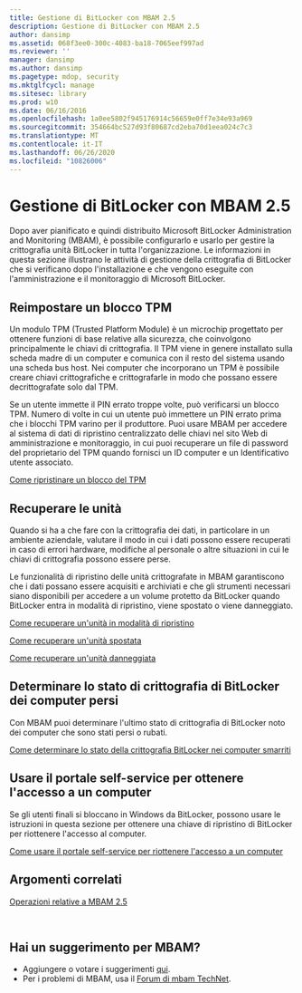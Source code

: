 ```yaml
---
title: Gestione di BitLocker con MBAM 2.5
description: Gestione di BitLocker con MBAM 2.5
author: dansimp
ms.assetid: 068f3ee0-300c-4083-ba18-7065eef997ad
ms.reviewer: ''
manager: dansimp
ms.author: dansimp
ms.pagetype: mdop, security
ms.mktglfcycl: manage
ms.sitesec: library
ms.prod: w10
ms.date: 06/16/2016
ms.openlocfilehash: 1a0ee5802f945176914c56659e0ff7e34e93a969
ms.sourcegitcommit: 354664bc527d93f80687cd2eba70d1eea024c7c3
ms.translationtype: MT
ms.contentlocale: it-IT
ms.lasthandoff: 06/26/2020
ms.locfileid: "10826006"
---
```

# Gestione di BitLocker con MBAM 2.5


Dopo aver pianificato e quindi distribuito Microsoft BitLocker Administration and Monitoring (MBAM), è possibile configurarlo e usarlo per gestire la crittografia unità BitLocker in tutta l'organizzazione. Le informazioni in questa sezione illustrano le attività di gestione della crittografia di BitLocker che si verificano dopo l'installazione e che vengono eseguite con l'amministrazione e il monitoraggio di Microsoft BitLocker.

## Reimpostare un blocco TPM


Un modulo TPM (Trusted Platform Module) è un microchip progettato per ottenere funzioni di base relative alla sicurezza, che coinvolgono principalmente le chiavi di crittografia. Il TPM viene in genere installato sulla scheda madre di un computer e comunica con il resto del sistema usando una scheda bus host. Nei computer che incorporano un TPM è possibile creare chiavi crittografiche e crittografarle in modo che possano essere decrittografate solo dal TPM.

Se un utente immette il PIN errato troppe volte, può verificarsi un blocco TPM. Numero di volte in cui un utente può immettere un PIN errato prima che i blocchi TPM varino per il produttore. Puoi usare MBAM per accedere al sistema di dati di ripristino centralizzato delle chiavi nel sito Web di amministrazione e monitoraggio, in cui puoi recuperare un file di password del proprietario del TPM quando fornisci un ID computer e un Identificativo utente associato.

[Come ripristinare un blocco del TPM](how-to-reset-a-tpm-lockout-mbam-25.md)

## Recuperare le unità


Quando si ha a che fare con la crittografia dei dati, in particolare in un ambiente aziendale, valutare il modo in cui i dati possono essere recuperati in caso di errori hardware, modifiche al personale o altre situazioni in cui le chiavi di crittografia possono essere perse.

Le funzionalità di ripristino delle unità crittografate in MBAM garantiscono che i dati possano essere acquisiti e archiviati e che gli strumenti necessari siano disponibili per accedere a un volume protetto da BitLocker quando BitLocker entra in modalità di ripristino, viene spostato o viene danneggiato.

[Come recuperare un'unità in modalità di ripristino](how-to-recover-a-drive-in-recovery-mode-mbam-25.md)

[Come recuperare un'unità spostata](how-to-recover-a-moved-drive-mbam-25.md)

[Come recuperare un'unità danneggiata](how-to-recover-a-corrupted-drive-mbam-25.md)

## Determinare lo stato di crittografia di BitLocker dei computer persi


Con MBAM puoi determinare l'ultimo stato di crittografia di BitLocker noto dei computer che sono stati persi o rubati.

[Come determinare lo stato della crittografia BitLocker nei computer smarriti](how-to-determine-bitlocker-encryption-state-of-lost-computers-mbam-25.md)

## Usare il portale self-service per ottenere l'accesso a un computer


Se gli utenti finali si bloccano in Windows da BitLocker, possono usare le istruzioni in questa sezione per ottenere una chiave di ripristino di BitLocker per riottenere l'accesso al computer.

[Come usare il portale self-service per riottenere l'accesso a un computer](how-to-use-the-self-service-portal-to-regain-access-to-a-computer-mbam-25.md)



## Argomenti correlati


[Operazioni relative a MBAM 2.5](operations-for-mbam-25.md)

 

## Hai un suggerimento per MBAM?
- Aggiungere o votare i suggerimenti [qui](http://mbam.uservoice.com/forums/268571-microsoft-bitlocker-administration-and-monitoring). 
- Per i problemi di MBAM, usa il [Forum di mbam TechNet](https://social.technet.microsoft.com/Forums/home?forum=mdopmbam). 





